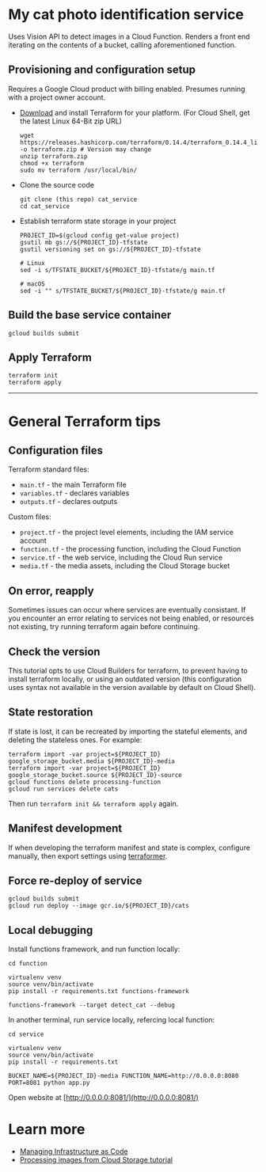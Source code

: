 # My cat photo identification service

Uses Vision API to detect images in a Cloud Function. Renders a front end iterating on the contents of a bucket, calling aforementioned function.

## Provisioning and configuration setup

Requires a Google Cloud product with billing enabled. Presumes running with a project owner account. 

* [Download](https://www.terraform.io/downloads.html) and install Terraform for your platform. (For Cloud Shell, get the latest Linux 64-Bit zip URL)

    ```
    wget https://releases.hashicorp.com/terraform/0.14.4/terraform_0.14.4_linux_amd64.zip -o terraform.zip # Version may change
    unzip terraform.zip
    chmod +x terraform
    sudo mv terraform /usr/local/bin/
    ```

* Clone the source code
    ```
    git clone (this repo) cat_service
    cd cat_service
    ```

* Establish terraform state storage in your project
    ```
    PROJECT_ID=$(gcloud config get-value project)
    gsutil mb gs://${PROJECT_ID}-tfstate
    gsutil versioning set on gs://${PROJECT_ID}-tfstate

    # Linux
    sed -i s/TFSTATE_BUCKET/${PROJECT_ID}-tfstate/g main.tf 

    # macOS
    sed -i "" s/TFSTATE_BUCKET/${PROJECT_ID}-tfstate/g main.tf
    ```

## Build the base service container

```
gcloud builds submit
```

## Apply Terraform
```
terraform init
terraform apply
```

---

# General Terraform tips

## Configuration files


Terraform standard files: 

* `main.tf` - the main Terraform file
* `variables.tf` - declares variables
* `outputs.tf` - declares outputs

Custom files: 
* `project.tf` - the project level elements, including the IAM service account
* `function.tf` - the processing function, including the Cloud Function
* `service.tf` - the web service, including the Cloud Run service
* `media.tf` - the media assets, including the Cloud Storage bucket

## On error, reapply

Sometimes issues can occur where services are eventually consistant. If you encounter an error relating to services not being enabled, or resources not existing, try running terraform again before continuing.

## Check the version

This tutorial opts to use Cloud Builders for terraform, to prevent having to install terraform locally, or using an outdated version (this configuration uses syntax not available in the version available by default on Cloud Shell).

## State restoration

If state is lost, it can be recreated by importing the stateful elements, and deleting the stateless ones. For example:

```
terraform import -var project=${PROJECT_ID} google_storage_bucket.media ${PROJECT_ID}-media
terraform import -var project=${PROJECT_ID} google_storage_bucket.source ${PROJECT_ID}-source
gcloud functions delete processing-function
gcloud run services delete cats
```

Then run `terraform init && terraform apply` again. 

## Manifest development

If when developing the terraform manifest and state is complex, configure manually, then export settings using [terraformer](https://github.com/GoogleCloudPlatform/terraformer).

## Force re-deploy of service

```
gcloud builds submit
gcloud run deploy --image gcr.io/${PROJECT_ID}/cats
```

## Local debugging

Install functions framework, and run function locally:

```
cd function

virtualenv venv
source venv/bin/activate
pip install -r requirements.txt functions-framework

functions-framework --target detect_cat --debug
```

In another terminal, run service locally, refercing local function: 

```
cd service

virtualenv venv
source venv/bin/activate
pip install -r requirements.txt

BUCKET_NAME=${PROJECT_ID}-media FUNCTION_NAME=http://0.0.0.0:8080 PORT=8081 python app.py
```

Open website at [http://0.0.0.0:8081/](http://0.0.0.0:8081/)

# Learn more

 * [Managing Infrastructure as Code](https://cloud.google.com/solutions/managing-infrastructure-as-code)
 * [Processing images from Cloud Storage tutorial ](https://cloud.google.com/run/docs/tutorials/image-processing)
